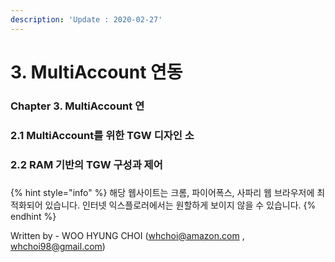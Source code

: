 ```yaml
---
description: 'Update : 2020-02-27'
---
```


# 3. MultiAccount 연동

### Chapter 3. MultiAccount 연

### 2.1 MultiAccount를 위한 TGW 디자인 소

### 2.2 RAM 기반의 TGW 구성과 제어      

###  

{% hint style="info" %}
해당 웹사이트는 크롬, 파이어폭스, 사파리 웹 브라우저에 최적화되어 있습니다.  인터넷 익스플로러에서는 원할하게 보이지 않을 수 있습니다.
{% endhint %}

Written by - WOO HYUNG CHOI \([whchoi@amazon.com](mailto:whchoi@amazon.com) , [whchoi98@gmail.com](mailto:whchoi98@gmail.com)\)

